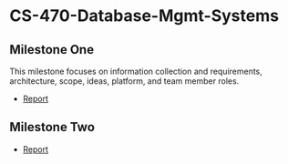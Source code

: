 # CS-470-Database-Mgmt-Systems

## Milestone One 

This milestone focuses on information collection and requirements, architecture, scope, ideas, platform, and team member roles.
* [Report](https://docs.google.com/document/d/1q1_7WV0sdzuCvK0QnxuCq33nBBeC-po22pp2OApFVgw/edit?usp=sharing)

## Milestone Two
* [Report](https://docs.google.com/document/d/12RYkWjz5F-jLokxXthn66EKp4cQCUk1SCy0JNhrsmSw/edit?usp=sharing)
